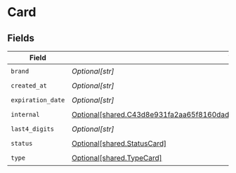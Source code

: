 # Card


## Fields

| Field                                                                                                                                                                            | Type                                                                                                                                                                             | Required                                                                                                                                                                         | Description                                                                                                                                                                      |
| -------------------------------------------------------------------------------------------------------------------------------------------------------------------------------- | -------------------------------------------------------------------------------------------------------------------------------------------------------------------------------- | -------------------------------------------------------------------------------------------------------------------------------------------------------------------------------- | -------------------------------------------------------------------------------------------------------------------------------------------------------------------------------- |
| `brand`                                                                                                                                                                          | *Optional[str]*                                                                                                                                                                  | :heavy_check_mark:                                                                                                                                                               | N/A                                                                                                                                                                              |
| `created_at`                                                                                                                                                                     | *Optional[str]*                                                                                                                                                                  | :heavy_check_mark:                                                                                                                                                               | N/A                                                                                                                                                                              |
| `expiration_date`                                                                                                                                                                | *Optional[str]*                                                                                                                                                                  | :heavy_check_mark:                                                                                                                                                               | N/A                                                                                                                                                                              |
| `internal`                                                                                                                                                                       | [Optional[shared.C43d8e931fa2aa65f8160dad6cddeff3ae5f333e9b96d96dc85708e786c6a875]](undefined/models/shared/c43d8e931fa2aa65f8160dad6cddeff3ae5f333e9b96d96dc85708e786c6a875.md) | :heavy_check_mark:                                                                                                                                                               | N/A                                                                                                                                                                              |
| `last4_digits`                                                                                                                                                                   | *Optional[str]*                                                                                                                                                                  | :heavy_check_mark:                                                                                                                                                               | N/A                                                                                                                                                                              |
| `status`                                                                                                                                                                         | [Optional[shared.StatusCard]](undefined/models/shared/statuscard.md)                                                                                                             | :heavy_check_mark:                                                                                                                                                               | N/A                                                                                                                                                                              |
| `type`                                                                                                                                                                           | [Optional[shared.TypeCard]](undefined/models/shared/typecard.md)                                                                                                                 | :heavy_check_mark:                                                                                                                                                               | N/A                                                                                                                                                                              |